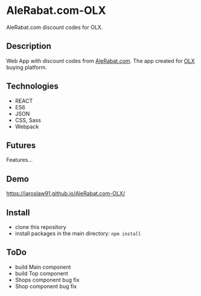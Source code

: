 # AleRabat.com-OLX
AleRabat.com discount codes for OLX.

## Description
Web App with discount codes from [AleRabat.com](https://alerabat.com/). The app created for [OLX](https://www.olx.pl/) buying platform.

## Technologies
* REACT
* ES6
* JSON
* CSS, Sass
* Webpack

## Futures
Features...

## Demo
https://jaroslaw91.github.io/AleRabat.com-OLX/

## Install
* clone this repository
* install packages in the main directory: `npm install`

## ToDo
* build Main component
* build Top component
* Shops component bug fix
* Shop component bug fix
